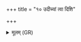 +++
title = "१० उदीच्यां त्वा दिशि"

+++
<details><summary>मूलम् (GR)</summary>

उदीच्यां त्वा दिशि (…) ॥ +++(see 7abcd)+++
</details>